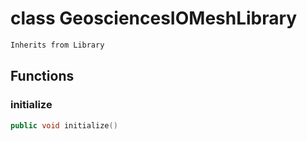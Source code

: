 # class GeosciencesIOMeshLibrary


```cpp
Inherits from Library
```



## Functions

### initialize

```cpp
public void initialize()
```




